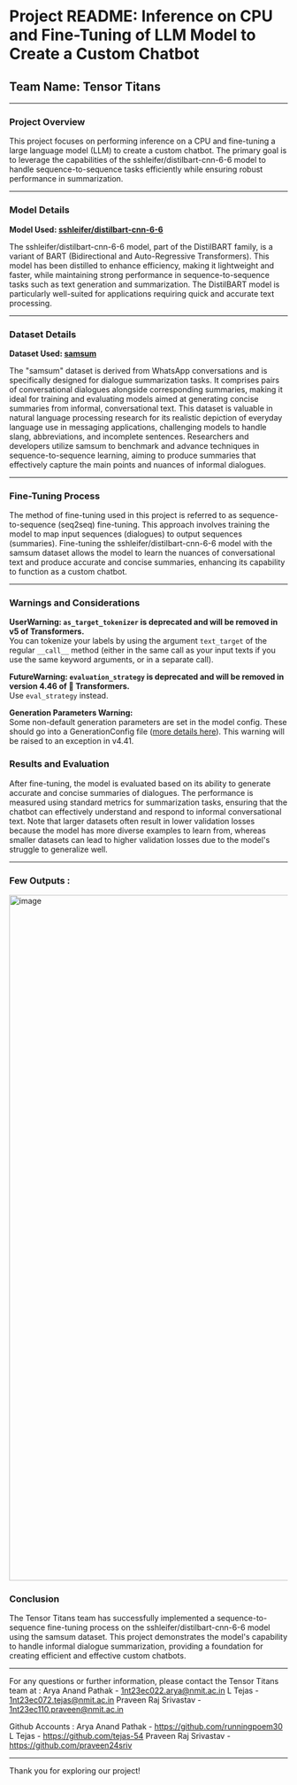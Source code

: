 # Project README: Inference on CPU and Fine-Tuning of LLM Model to Create a Custom Chatbot

## Team Name: Tensor Titans

---

### Project Overview

This project focuses on performing inference on a CPU and fine-tuning a large language model (LLM) to create a custom chatbot. The primary goal is to leverage the capabilities of the sshleifer/distilbart-cnn-6-6 model to handle sequence-to-sequence tasks efficiently while ensuring robust performance in summarization.

---

### Model Details

**Model Used: [sshleifer/distilbart-cnn-6-6](https://huggingface.co/sshleifer/distilbart-cnn-6-6)**

The sshleifer/distilbart-cnn-6-6 model, part of the DistilBART family, is a variant of BART (Bidirectional and Auto-Regressive Transformers). This model has been distilled to enhance efficiency, making it lightweight and faster, while maintaining strong performance in sequence-to-sequence tasks such as text generation and summarization. The DistilBART model is particularly well-suited for applications requiring quick and accurate text processing.

---

### Dataset Details

**Dataset Used: [samsum](https://huggingface.co/datasets/samsum)**

The "samsum" dataset is derived from WhatsApp conversations and is specifically designed for dialogue summarization tasks. It comprises pairs of conversational dialogues alongside corresponding summaries, making it ideal for training and evaluating models aimed at generating concise summaries from informal, conversational text. This dataset is valuable in natural language processing research for its realistic depiction of everyday language use in messaging applications, challenging models to handle slang, abbreviations, and incomplete sentences. Researchers and developers utilize samsum to benchmark and advance techniques in sequence-to-sequence learning, aiming to produce summaries that effectively capture the main points and nuances of informal dialogues.

---

### Fine-Tuning Process

The method of fine-tuning used in this project is referred to as sequence-to-sequence (seq2seq) fine-tuning. This approach involves training the model to map input sequences (dialogues) to output sequences (summaries). Fine-tuning the sshleifer/distilbart-cnn-6-6 model with the samsum dataset allows the model to learn the nuances of conversational text and produce accurate and concise summaries, enhancing its capability to function as a custom chatbot.

---


### Warnings and Considerations

**UserWarning: `as_target_tokenizer` is deprecated and will be removed in v5 of Transformers.**  
You can tokenize your labels by using the argument `text_target` of the regular `__call__` method (either in the same call as your input texts if you use the same keyword arguments, or in a separate call).

**FutureWarning: `evaluation_strategy` is deprecated and will be removed in version 4.46 of 🤗 Transformers.**  
Use `eval_strategy` instead.

**Generation Parameters Warning:**  
Some non-default generation parameters are set in the model config. These should go into a GenerationConfig file ([more details here](https://huggingface.co/docs/transformers/generation_strategies#save-a-custom-decoding-strategy-with-your-model)). This warning will be raised to an exception in v4.41.  


### Results and Evaluation

After fine-tuning, the model is evaluated based on its ability to generate accurate and concise summaries of dialogues. The performance is measured using standard metrics for summarization tasks, ensuring that the chatbot can effectively understand and respond to informal conversational text. Note that larger datasets often result in lower validation losses because the model has more diverse examples to learn from, whereas smaller datasets can lead to higher validation losses due to the model's struggle to generalize well.

---

### Few Outputs :
<img width="1239" alt="image" src="https://github.com/user-attachments/assets/9940649d-eae2-4594-97f5-7b77a476ea34">



### Conclusion

The Tensor Titans team has successfully implemented a sequence-to-sequence fine-tuning process on the sshleifer/distilbart-cnn-6-6 model using the samsum dataset. This project demonstrates the model's capability to handle informal dialogue summarization, providing a foundation for creating efficient and effective custom chatbots.

---

For any questions or further information, please contact the Tensor Titans team at :
Arya Anand Pathak - 1nt23ec022.arya@nmit.ac.in
L Tejas - 1nt23ec072.tejas@nmit.ac.in
Praveen Raj Srivastav - 1nt23ec110.praveen@nmit.ac.in

Github Accounts : 
Arya Anand Pathak - https://github.com/runningpoem30
L Tejas - https://github.com/tejas-54 
Praveen Raj Srivastav - https://github.com/praveen24sriv 


---

Thank you for exploring our project!
